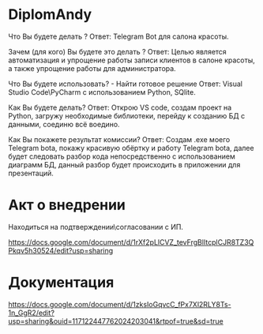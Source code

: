 # DiplomAndy
Что Вы будете делать ? Ответ: Telegram Bot для салона красоты.

Зачем (для кого) Вы будете это делать ? Ответ: Целью является автоматизация и упрощение работы записи клиентов в салоне красоты, а также упрощение работы для администратора.

Что Вы будете использовать? - Найти готовое решение Ответ: Visual Studio Code\PyCharm с использованием Python, SQlite.

Как Вы будете делать? Ответ: Открою VS code, создам проект на Python, загружу необходимые библиотеки, перейду к созданию БД с данными, соединю всё воедино.

Как Вы покажете результат комиссии? Ответ: Создам .exe моего Telegram bota, покажу красивую обёртку и работу Telegram bota, далее будет следовать разбор кода непосредственно с использованием диаграмм БД, данный разбор будет происходить в приложении для презентаций.

# Акт о внедрении

Находиться на подтверждении\согласовании с ИП.

https://docs.google.com/document/d/1rXf2pLlCVZ_tevFrgBlItcplCJR8TZ3QPkqv5h30524/edit?usp=sharing

# Документация 

https://docs.google.com/document/d/1zksIoGqvcC_fPx7Xl2RLY8Ts-1n_GgR2/edit?usp=sharing&ouid=117122447762024203041&rtpof=true&sd=true
